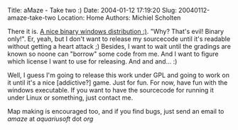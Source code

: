 Title: aMaze - Take two :)
Date: 2004-01-12 17:19:20
Slug: 20040112-amaze-take-two
Location: Home
Authors: Michiel Scholten

<p>There it is. <a href="/aqs/amaze/">A nice binary windows distribution :)</a>. "Why? That's evil! Binary only!". Er, yeah, but I don't want to release my sourcecode until it's readable without getting a heart attack ;) Besides, I want to wait until the gradings are known so noone can "borrow" some code from me. And I want to figure which license I want to use for releasing. And and and... :)</p>
<p>Well, I guess I'm going to release this work under GPL and going to work on it until it's a nice [addictive?] game. Just for fun. For now, have fun with the windows executable. If you want to have the sourcecode for running it under Linux or something, just contact me.</p>
<p>Map making is encouraged too, and if you find bugs, just send an email to <i>amaze</i> at <i>aquariusoft</i> dot <i>org</i></p>